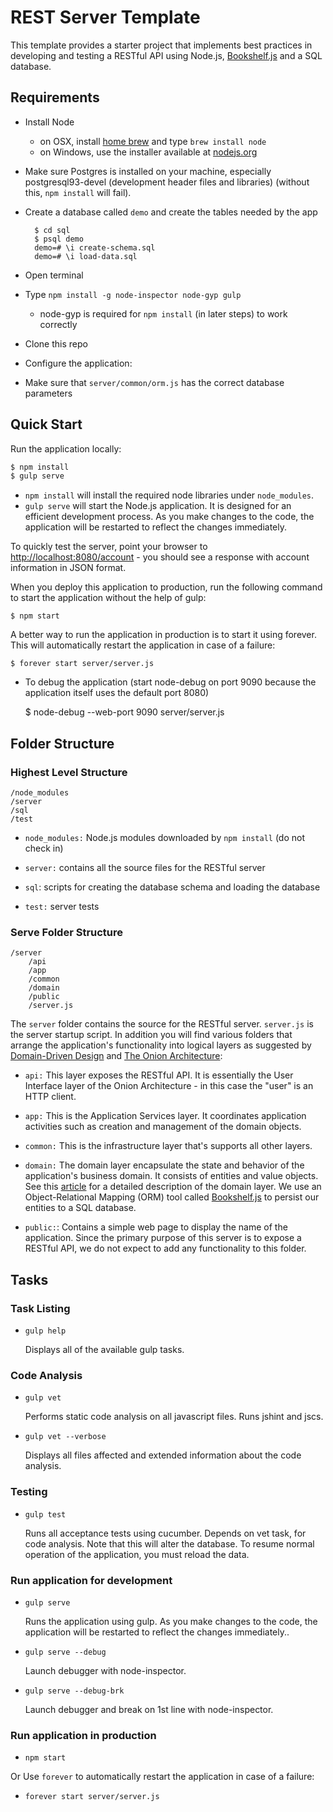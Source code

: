 # REST Server Template
This template provides a starter project that implements best practices in developing and testing a RESTful API using Node.js, [Bookshelf.js](http://bookshelfjs.org/) and a SQL database.

## Requirements

- Install Node
    - on OSX, install [home brew](http://brew.sh/) and type `brew install node`
    - on Windows, use the installer available at [nodejs.org](http://nodejs.org/)

- Make sure Postgres is installed on your machine, especially postgresql93-devel (development header files and libraries) (without this, `npm install` will fail).

- Create a database called `demo` and create the tables needed by the app

        $ cd sql
        $ psql demo
        demo=# \i create-schema.sql
        demo=# \i load-data.sql

- Open terminal

- Type `npm install -g node-inspector node-gyp gulp`
    - node-gyp is required for `npm install` (in later steps) to work correctly

- Clone this repo

-  Configure the application:
  * Make sure that `server/common/orm.js` has the correct database parameters

## Quick Start
Run the application locally:
```bash
$ npm install
$ gulp serve
```
- `npm install` will install the required node libraries under `node_modules`.
- `gulp serve` will start the Node.js application. It is designed for an efficient development process. As you make changes to the code, the application will be restarted to reflect the changes immediately.

To quickly test the server, point your browser to [http://localhost:8080/account](http://localhost:8080/account) - you should see a response with account information in JSON format.

When you deploy this application to production, run the following command to start the application without the help of gulp:

    $ npm start

A better way to run the application in production is to start it using forever. This will automatically restart the application in case of a failure:

    $ forever start server/server.js

- To debug the application (start node-debug on port 9090 because the application itself uses the default port 8080)

    $ node-debug --web-port 9090 server/server.js

## Folder Structure

### Highest Level Structure

```
/node_modules
/server
/sql
/test
```

- `node_modules:` Node.js modules downloaded by `npm install` (do not check in)

- `server:` contains all the source files for the RESTful server

- `sql`: scripts for creating the database schema and loading the database

- `test:` server tests

### Serve Folder Structure

```
/server
    /api
    /app
    /common
    /domain
    /public
    /server.js
```

The `server` folder contains the source for the RESTful server. `server.js` is the server startup script. In addition you will find various folders that arrange the application's functionality into logical layers as suggested by [Domain-Driven Design](http://www.amazon.com/exec/obidos/ASIN/0321125215/domainlanguag-20) and [The Onion Architecture](http://jeffreypalermo.com/blog/the-onion-architecture-part-1/):

- `api:` This layer exposes the RESTful API. It is essentially the User Interface layer of the Onion Architecture - in this case the "user" is an HTTP client.

- `app:` This is the Application Services layer. It coordinates application activities such as creation and management of the domain objects.

- `common:` This is the infrastructure layer that's supports all other layers.

- `domain:` The domain layer encapsulate the state and behavior of the application's business domain. It consists of entities and value objects. See this [article](http://archfirst.org/books/domain-layer) for a detailed description of the domain layer. We use an Object-Relational Mapping (ORM) tool called [Bookshelf.js](http://bookshelfjs.org/) to persist our entities to a SQL database.

- `public:`: Contains a simple web page to display the name of the application. Since the primary purpose of this server is to expose a RESTful API, we do not expect to add any functionality to this folder.

## Tasks

### Task Listing

- `gulp help`

    Displays all of the available gulp tasks.

### Code Analysis

- `gulp vet`

    Performs static code analysis on all javascript files. Runs jshint and jscs.

- `gulp vet --verbose`

    Displays all files affected and extended information about the code analysis.

### Testing

- `gulp test`

    Runs all acceptance tests using cucumber. Depends on vet task, for code analysis. Note that this will alter the database. To resume normal operation of the application, you must reload the data.

### Run application for development

- `gulp serve`

    Runs the application using gulp. As you make changes to the code, the application will be restarted to reflect the changes immediately..

- `gulp serve --debug`

    Launch debugger with node-inspector.

- `gulp serve --debug-brk`

    Launch debugger and break on 1st line with node-inspector.

### Run application in production

- `npm start`

Or Use `forever` to automatically restart the application in case of a failure:

- `forever start server/server.js`